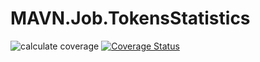 # MAVN.Job.TokensStatistics

![calculate coverage](https://github.com/OpenMAVN/MAVN.Job.TokensStatistics/workflows/calculate%20coverage/badge.svg)
[![Coverage Status](https://coveralls.io/repos/github/OpenMAVN/MAVN.Job.TokensStatistics/badge.svg?branch=master)](https://coveralls.io/github/OpenMAVN/MAVN.Job.TokensStatistics?branch=master)
